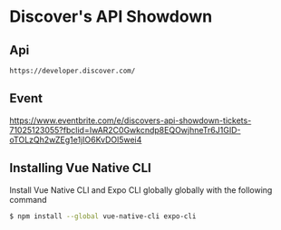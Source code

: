 # Discover's API Showdown

## Api

```
https://developer.discover.com/
```

## Event

https://www.eventbrite.com/e/discovers-api-showdown-tickets-71025123055?fbclid=IwAR2C0Gwkcndp8EQOwjhneTr6J1GID-oTOLzQh2wZEg1e1jIO6KvDOl5wei4

## Installing Vue Native CLI

Install Vue Native CLI and Expo CLI globally globally with the following command

```bash
$ npm install --global vue-native-cli expo-cli
```